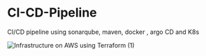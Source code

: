 # CI-CD-Pipeline
CI/CD pipeline using sonarqube, maven, docker , argo CD and K8s

![Infrastructure on AWS using Terraform (1)](https://github.com/user-attachments/assets/2e704a5a-3574-4848-9ea5-c5d75921c553)


